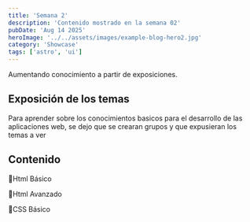 ```yaml
---
title: 'Semana 2'
description: 'Contenido mostrado en la semana 02'
pubDate: 'Aug 14 2025'
heroImage: '../../assets/images/example-blog-hero2.jpg'
category: 'Showcase'
tags: ['astro', 'ui']
---
```


Aumentando conocimiento a partir de exposiciones.

## Exposición de los temas

Para aprender sobre los conocimientos basicos para el desarrollo de las aplicaciones web, se dejo que se crearan grupos y que expusieran los temas a ver

## Contenido

🔹Html Básico

🔹Html Avanzado 

🔹CSS Básico 

